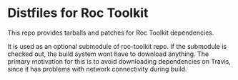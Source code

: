 # Distfiles for Roc Toolkit

This repo provides tarballs and patches for Roc Toolkit dependencies.

It is used as an optional submodule of roc-toolkit repo. If the submodule is checked out, the build system wont have to download anything. The primary motivation for this is to avoid downloading dependencies on Travis, since it has problems with network connectivity during build.
